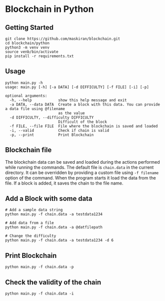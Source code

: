 # Blockchain in Python

## Getting Started
```
git clone https://github.com/maskiran/blockchain.git
cd blockchain/python
python3 -m venv venv
source venb/bin/activate
pip install -r requirements.txt
```

## Usage
```
python main.py -h
usage: main.py [-h] [-a DATA] [-d DIFFICULTY] [-f FILE] [-i] [-p]

optional arguments:
  -h, --help            show this help message and exit
  -a DATA, --data DATA  Create a block with this data. You can provide a data file using @filename
                        as the value
  -d DIFFICULTY, --difficulty DIFFICULTY
                        Difficult of the block
  -f FILE, --file FILE  File where the blockchain is saved and loaded
  -i, --valid           Check if chain is valid
  -p, --print           Print Blockchain
```

## Blockchain file
The blockchain data can be saved and loaded during the actions performed while running the commands. The default file is `chain.data` in the current directory. It can be overridden by providing a custom file using `-f filename` option of the command. When the program starts it load the data from the file. If a block is added, it saves the chain to the file name.

## Add a Block with some data
```
# Add a sample data string
python main.py -f chain.data -a testdata1234

# Add data from a file
python main.py -f chain.data -a @datfilepath

# Change the difficulty
python main.py -f chain.data -a testdata1234 -d 6
```

## Print Blockchain
```
python main.py -f chain.data -p
```

## Check the validity of the chain
```
python main.py -f chain.data -i
```